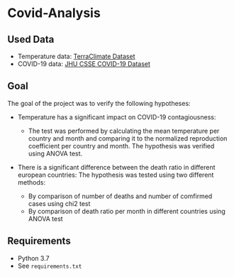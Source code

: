 # Covid-Analysis

## Used Data

- Temperature data: [TerraClimate Dataset](http://www.climatologylab.org/terraclimate.html)
- COVID-19 data: [JHU CSSE COVID-19 Dataset](https://github.com/CSSEGISandData/COVID-19/tree/master/csse_covid_19_data/csse_covid_19_time_series)

## Goal

The goal of the project was to verify the following hypotheses:

* Temperature has a significant impact on COVID-19 contagiousness:
  * The test was performed by calculating the mean temperature per country and month and comparing it to the normalized reproduction coefficient per country and month.
  The hypothesis was verified using ANOVA test.
  
* There is a significant difference between the death ratio in different european countries:
  The hypothesis was tested using two different methods:
  * By comparison of number of deaths and number of comfirmed cases using chi2 test
  * By comparison of death ratio per month in different countries using ANOVA test
 
## Requirements
* Python 3.7
* See `requirements.txt`
